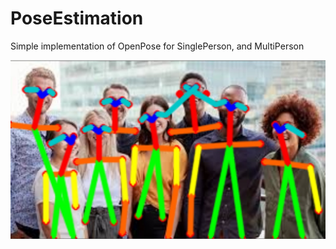 # PoseEstimation
Simple implementation of OpenPose for SinglePerson, and MultiPerson

![alt text](https://github.com/m-ali-awan/PoseEstimation/blob/main/multi-person.jpg)
